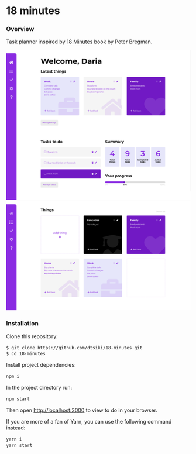 # 18 minutes
### Overview
Task planner inspired by [18 Minutes](https://www.goodreads.com/en/book/show/12138871) book by Peter Bregman.

![alt text](https://raw.githubusercontent.com/dtsiki/18-minutes/master/ui/home-screen.png "18 minutes planner main screen")
![alt text](https://raw.githubusercontent.com/dtsiki/18-minutes/master/ui/things-screen.png "18 minutes planner things creen")

### Installation
Clone this repository:

```sh
$ git clone https://github.com/dtsiki/18-minutes.git
$ cd 18-minutes
```

Install project dependencies:

```sh
npm i
```

In the project directory run:

```sh
npm start
```

Then open [http://localhost:3000](http://localhost:3000) to view to do in your browser.

If you are more of a fan of Yarn, you can use the following command instead:

```sh
yarn i
yarn start
```